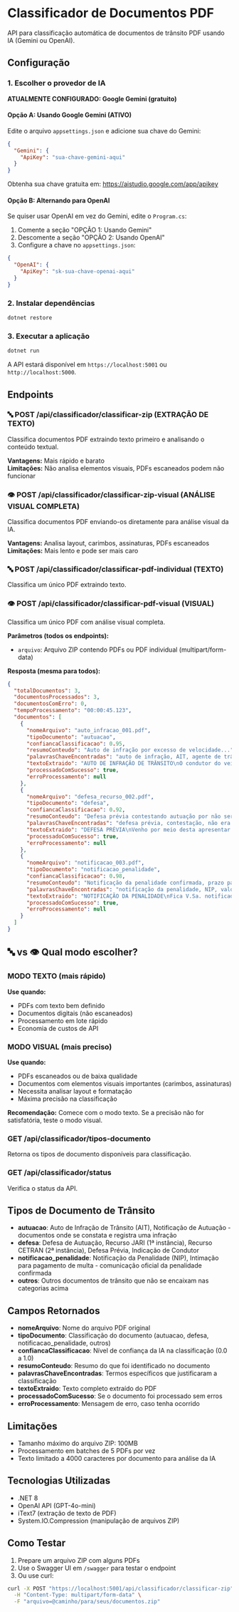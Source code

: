 # Classificador de Documentos PDF

API para classificação automática de documentos de trânsito PDF usando IA (Gemini ou OpenAI).

## Configuração

### 1. Escolher o provedor de IA

**ATUALMENTE CONFIGURADO: Google Gemini (gratuito)**

#### Opção A: Usando Google Gemini (ATIVO)

Edite o arquivo `appsettings.json` e adicione sua chave do Gemini:

```json
{
  "Gemini": {
    "ApiKey": "sua-chave-gemini-aqui"
  }
}
```

Obtenha sua chave gratuita em: https://aistudio.google.com/app/apikey

#### Opção B: Alternando para OpenAI

Se quiser usar OpenAI em vez do Gemini, edite o `Program.cs`:

1. Comente a seção "OPÇÃO 1: Usando Gemini"
2. Descomente a seção "OPÇÃO 2: Usando OpenAI"
3. Configure a chave no `appsettings.json`:

```json
{
  "OpenAI": {
    "ApiKey": "sk-sua-chave-openai-aqui"
  }
}
```

### 2. Instalar dependências

```bash
dotnet restore
```

### 3. Executar a aplicação

```bash
dotnet run
```

A API estará disponível em `https://localhost:5001` ou `http://localhost:5000`.

## Endpoints

### 🔤 POST /api/classificador/classificar-zip (EXTRAÇÃO DE TEXTO)

Classifica documentos PDF extraindo texto primeiro e analisando o conteúdo textual.

**Vantagens:** Mais rápido e barato  
**Limitações:** Não analisa elementos visuais, PDFs escaneados podem não funcionar

### 👁️ POST /api/classificador/classificar-zip-visual (ANÁLISE VISUAL COMPLETA)

Classifica documentos PDF enviando-os diretamente para análise visual da IA.

**Vantagens:** Analisa layout, carimbos, assinaturas, PDFs escaneados  
**Limitações:** Mais lento e pode ser mais caro

### 🔤 POST /api/classificador/classificar-pdf-individual (TEXTO)

Classifica um único PDF extraindo texto.

### 👁️ POST /api/classificador/classificar-pdf-visual (VISUAL)

Classifica um único PDF com análise visual completa.

**Parâmetros (todos os endpoints):**

- `arquivo`: Arquivo ZIP contendo PDFs ou PDF individual (multipart/form-data)

**Resposta (mesma para todos):**

```json
{
  "totalDocumentos": 3,
  "documentosProcessados": 3,
  "documentosComErro": 0,
  "tempoProcessamento": "00:00:45.123",
  "documentos": [
    {
      "nomeArquivo": "auto_infracao_001.pdf",
      "tipoDocumento": "autuacao",
      "confiancaClassificacao": 0.95,
      "resumoConteudo": "Auto de infração por excesso de velocidade...",
      "palavrasChaveEncontradas": "auto de infração, AIT, agente de trânsito",
      "textoExtraido": "AUTO DE INFRAÇÃO DE TRÂNSITO\nO condutor do veículo placa ABC-1234 foi autuado por excesso de velocidade...",
      "processadoComSucesso": true,
      "erroProcessamento": null
    },
    {
      "nomeArquivo": "defesa_recurso_002.pdf",
      "tipoDocumento": "defesa",
      "confiancaClassificacao": 0.92,
      "resumoConteudo": "Defesa prévia contestando autuação por não ser o condutor...",
      "palavrasChaveEncontradas": "defesa prévia, contestação, não era o condutor",
      "textoExtraido": "DEFESA PRÉVIA\nVenho por meio desta apresentar defesa prévia contra a autuação...",
      "processadoComSucesso": true,
      "erroProcessamento": null
    },
    {
      "nomeArquivo": "notificacao_003.pdf",
      "tipoDocumento": "notificacao_penalidade",
      "confiancaClassificacao": 0.98,
      "resumoConteudo": "Notificação da penalidade confirmada, prazo para pagamento...",
      "palavrasChaveEncontradas": "notificação da penalidade, NIP, valor da multa",
      "textoExtraido": "NOTIFICAÇÃO DA PENALIDADE\nFica V.Sa. notificado da aplicação da penalidade...",
      "processadoComSucesso": true,
      "erroProcessamento": null
    }
  ]
}
```

## 🔤 vs 👁️ Qual modo escolher?

### MODO TEXTO (mais rápido)

**Use quando:**

- PDFs com texto bem definido
- Documentos digitais (não escaneados)
- Processamento em lote rápido
- Economia de custos de API

### MODO VISUAL (mais preciso)

**Use quando:**

- PDFs escaneados ou de baixa qualidade
- Documentos com elementos visuais importantes (carimbos, assinaturas)
- Necessita analisar layout e formatação
- Máxima precisão na classificação

**Recomendação:** Comece com o modo texto. Se a precisão não for satisfatória, teste o modo visual.

### GET /api/classificador/tipos-documento

Retorna os tipos de documento disponíveis para classificação.

### GET /api/classificador/status

Verifica o status da API.

## Tipos de Documento de Trânsito

- **autuacao**: Auto de Infração de Trânsito (AIT), Notificação de Autuação - documentos onde se constata e registra uma infração
- **defesa**: Defesa de Autuação, Recurso JARI (1ª instância), Recurso CETRAN (2ª instância), Defesa Prévia, Indicação de Condutor
- **notificacao_penalidade**: Notificação da Penalidade (NIP), Intimação para pagamento de multa - comunicação oficial da penalidade confirmada
- **outros**: Outros documentos de trânsito que não se encaixam nas categorias acima

## Campos Retornados

- **nomeArquivo**: Nome do arquivo PDF original
- **tipoDocumento**: Classificação do documento (autuacao, defesa, notificacao_penalidade, outros)
- **confiancaClassificacao**: Nível de confiança da IA na classificação (0.0 a 1.0)
- **resumoConteudo**: Resumo do que foi identificado no documento
- **palavrasChaveEncontradas**: Termos específicos que justificaram a classificação
- **textoExtraido**: Texto completo extraído do PDF
- **processadoComSucesso**: Se o documento foi processado sem erros
- **erroProcessamento**: Mensagem de erro, caso tenha ocorrido

## Limitações

- Tamanho máximo do arquivo ZIP: 100MB
- Processamento em batches de 5 PDFs por vez
- Texto limitado a 4000 caracteres por documento para análise da IA

## Tecnologias Utilizadas

- .NET 8
- OpenAI API (GPT-4o-mini)
- iText7 (extração de texto de PDF)
- System.IO.Compression (manipulação de arquivos ZIP)

## Como Testar

1. Prepare um arquivo ZIP com alguns PDFs
2. Use o Swagger UI em `/swagger` para testar o endpoint
3. Ou use curl:

```bash
curl -X POST "https://localhost:5001/api/classificador/classificar-zip" \
  -H "Content-Type: multipart/form-data" \
  -F "arquivo=@caminho/para/seus/documentos.zip"
```
